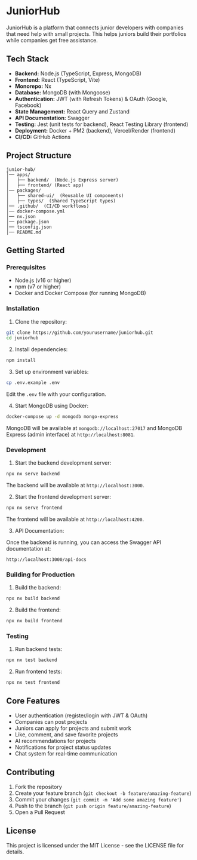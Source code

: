 # JuniorHub

JuniorHub is a platform that connects junior developers with companies that need help with small projects. This helps juniors build their portfolios while companies get free assistance.

## Tech Stack

- **Backend:** Node.js (TypeScript, Express, MongoDB)
- **Frontend:** React (TypeScript, Vite)
- **Monorepo:** Nx
- **Database:** MongoDB (with Mongoose)
- **Authentication:** JWT (with Refresh Tokens) & OAuth (Google, Facebook)
- **State Management:** React Query and Zustand
- **API Documentation:** Swagger
- **Testing:** Jest (unit tests for backend), React Testing Library (frontend)
- **Deployment:** Docker + PM2 (backend), Vercel/Render (frontend)
- **CI/CD:** GitHub Actions

## Project Structure

```
junior-hub/
│── apps/
│   ├── backend/  (Node.js Express server)
│   ├── frontend/ (React app)
│── packages/
│   ├── shared-ui/  (Reusable UI components)
│   ├── types/  (Shared TypeScript types)
│── .github/  (CI/CD workflows)
│── docker-compose.yml
│── nx.json
│── package.json
│── tsconfig.json
│── README.md
```

## Getting Started

### Prerequisites

- Node.js (v16 or higher)
- npm (v7 or higher)
- Docker and Docker Compose (for running MongoDB)

### Installation

1. Clone the repository:

```bash
git clone https://github.com/yourusername/juniorhub.git
cd juniorhub
```

2. Install dependencies:

```bash
npm install
```

3. Set up environment variables:

```bash
cp .env.example .env
```

Edit the `.env` file with your configuration.

4. Start MongoDB using Docker:

```bash
docker-compose up -d mongodb mongo-express
```

MongoDB will be available at `mongodb://localhost:27017` and MongoDB Express (admin interface) at `http://localhost:8081`.

### Development

1. Start the backend development server:

```bash
npx nx serve backend
```

The backend will be available at `http://localhost:3000`.

2. Start the frontend development server:

```bash
npx nx serve frontend
```

The frontend will be available at `http://localhost:4200`.

3. API Documentation:

Once the backend is running, you can access the Swagger API documentation at:

```
http://localhost:3000/api-docs
```

### Building for Production

1. Build the backend:

```bash
npx nx build backend
```

2. Build the frontend:

```bash
npx nx build frontend
```

### Testing

1. Run backend tests:

```bash
npx nx test backend
```

2. Run frontend tests:

```bash
npx nx test frontend
```

## Core Features

- User authentication (register/login with JWT & OAuth)
- Companies can post projects
- Juniors can apply for projects and submit work
- Like, comment, and save favorite projects
- AI recommendations for projects
- Notifications for project status updates
- Chat system for real-time communication

## Contributing

1. Fork the repository
2. Create your feature branch (`git checkout -b feature/amazing-feature`)
3. Commit your changes (`git commit -m 'Add some amazing feature'`)
4. Push to the branch (`git push origin feature/amazing-feature`)
5. Open a Pull Request

## License

This project is licensed under the MIT License - see the LICENSE file for details.
